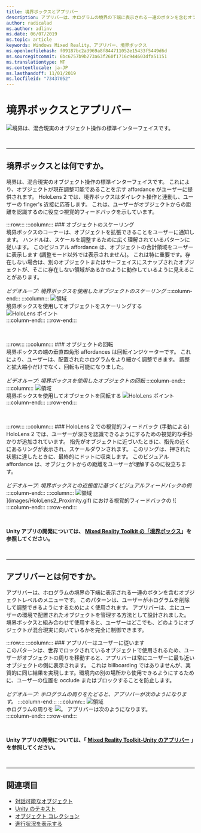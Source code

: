 ```yaml
---
title: 境界ボックスとアプリバー
description: アプリバーは、ホログラムの境界の下端に表示される一連のボタンを含むオブジェクトレベルのメニューです。
author: radicalad
ms.author: adlinv
ms.date: 06/07/2019
ms.topic: article
keywords: Windows Mixed Reality、アプリバー、境界ボックス
ms.openlocfilehash: f09187bc2a3969a8f844711052e15433f5449d6d
ms.sourcegitcommit: 6bc6757b9b273a63f260f1716c944603dfa51151
ms.translationtype: MT
ms.contentlocale: ja-JP
ms.lasthandoff: 11/01/2019
ms.locfileid: "73437052"
---
```

# <a name="bounding-box-and-app-bar"></a>境界ボックスとアプリバー
![境界は、混合現実のオブジェクト操作の標準インターフェイスです。](images/640px-boundingbox-hero.jpg)<br>

<br>

---

## <a name="what-is-the-bounding-box"></a>境界ボックスとは何ですか。

境界は、混合現実のオブジェクト操作の標準インターフェイスです。 これにより、オブジェクトが現在調整可能であることを示す affordance がユーザーに提供されます。 HoloLens 2 では、境界ボックスはダイレクト操作と連動し、ユーザーの finger's 近接に応答します。 これは、ユーザーがオブジェクトからの距離を認識するのに役立つ視覚的フィードバックを示しています。

:::row:::
    :::column:::
        ### <a name="scaling-an-objectbr"></a>オブジェクトのスケーリング<br>
        境界ボックスのコーナーは、オブジェクトを拡張できることをユーザーに通知します。 ハンドルは、スケールを調整するために広く理解されているパターンに従います。 このビジュアル affordance は、オブジェクトの合計領域をユーザーに表示します (調整モード以外では表示されません)。 これは特に重要です。存在しない場合は、別のオブジェクトまたはサーフェイスにスナップされたオブジェクトが、そこに存在しない領域があるかのように動作しているように見えることがあります。<br>
        <br>
        *ビデオループ: 境界ボックスを使用したオブジェクトのスケーリング*
    :::column-end:::
        :::column:::
        ![領域](images/spacer-20x582.png)<br>
       境界ボックスを使用してオブジェクトをスケーリングする ![HoloLens ポイント](images/HoloLens2_BoundingBox.gif)<br>
    :::column-end:::
:::row-end:::

<br>

:::row:::
    :::column:::
        ### <a name="rotating-an-objectbr"></a>オブジェクトの回転<br>
        境界ボックスの端の垂直四角形 affordances は回転インジケーターです。 これにより、ユーザーは、配置されたホログラムをより細かく調整できます。 調整と拡大縮小だけでなく、回転も可能になりました。<br>
        <br>
        *ビデオループ: 境界ボックスを使用したオブジェクトの回転*
    :::column-end:::
        :::column:::
        ![領域](images/spacer-20x582.png)<br>
       境界ボックスを使用してオブジェクトを回転する ![HoloLens ポイント](images/HoloLens2_BoundingBox_Rotate.gif)<br>
    :::column-end:::
:::row-end:::

<br>

:::row:::
    :::column:::
        ### <a name="visual-feedback-on-hand-proximity-on-hololens-2br"></a>HoloLens 2 での視覚的フィードバック (手動による)<br>
        HoloLens 2 では、ユーザーが深さを認識できるようにするための視覚的な手掛かりが追加されています。 指先がオブジェクトに近づいたときに、指先の近くにあるリングが表示され、スケールダウンされます。 このリングは、押された状態に達したときに、最終的にドットに収束します。 このビジュアル affordance は、オブジェクトからの距離をユーザーが理解するのに役立ちます。<br>
        <br>
        *ビデオループ: 境界ボックスとの近接度に基づくビジュアルフィードバックの例*
    :::column-end:::
        :::column:::
        ![領域](images/spacer-20x582.png)<br>
       ](images/HoloLens2_Proximity.gif) における視覚的フィードバックの ![<br>
    :::column-end:::
:::row-end:::

<br>

**Unity アプリの開発については、 [Mixed Reality Toolkit の「境界ボックス](https://microsoft.github.io/MixedRealityToolkit-Unity/Documentation/README_BoundingBox.html)」を参照してください。**

<br>

---

## <a name="what-is-the-app-bar"></a>アプリバーとは何ですか。

アプリバーは、ホログラムの境界の下端に表示される一連のボタンを含むオブジェクトレベルのメニューです。 このパターンは、ユーザーがホログラムを削除して調整できるようにするためによく使用されます。 アプリバーは、主にユーザーの環境で配置されたオブジェクトを管理する方法として設計されました。 境界ボックスと組み合わせて使用すると、ユーザーはどこでも、どのようにオブジェクトが混合現実に向いているかを完全に制御できます。

:::row:::
    :::column:::
        ### <a name="the-app-bar-follows-the-userbr"></a>アプリバーはユーザーに従います<br>
        このパターンは、世界でロックされているオブジェクトで使用されるため、ユーザーがオブジェクトの周りを移動すると、アプリバーは常にユーザーに最も近いオブジェクトの側に表示されます。 これは billboarding ではありませんが、実質的に同じ結果を実現します。環境内の別の場所から使用できるようにするために、ユーザーの位置を occlude またはブロックすることを防止します。 <br>
        <br>
        *ビデオループ: ホログラムの周りをたどると、アプリバーが次のようになります。*
    :::column-end:::
        :::column:::
        ![領域](images/spacer-20x582.png)<br>
       ホログラムの周りを ![。 アプリバーは次のようになります。](images/HoloLens2_AppBarFollowing.gif)<br>
    :::column-end:::
:::row-end:::

<br>



**Unity アプリの開発については、「 [Mixed Reality Toolkit-Unity のアプリバー](https://microsoft.github.io/MixedRealityToolkit-Unity/Documentation/README_AppBar.html) 」を参照してください。**

<br>

---

## <a name="see-also"></a>関連項目
* [対話可能なオブジェクト](interactable-object.md)
* [Unity のテキスト](text-in-unity.md)
* [オブジェクト コレクション](object-collection.md)
* [進行状況を表示する](progress.md)

